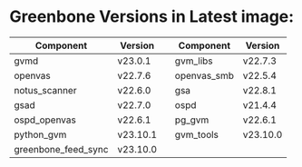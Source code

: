 # Greenbone Versions in Latest image: #
Component | Version | | Component | Version
----------|----------|-|----------|---------
| gvmd | v23.0.1 | | gvm_libs | v22.7.3 |
| openvas | v22.7.6 | | openvas_smb | v22.5.4 |
| notus_scanner | v22.6.0 | | gsa | v22.8.1 |
| gsad | v22.7.0 | | ospd | v21.4.4 |
| ospd_openvas | v22.6.1 | | pg_gvm | v22.6.1 |
| python_gvm | v23.10.1 | | gvm_tools | v23.10.0 |
| greenbone_feed_sync | v23.10.0 |
